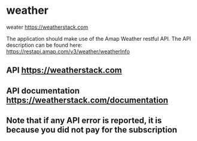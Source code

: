 # weather
weater https://weatherstack.com

The application should make use of the Amap Weather restful API. 
The API description can be found here: https://restapi.amap.com/v3/weather/weatherInfo

## API https://weatherstack.com
## API documentation https://weatherstack.com/documentation
## Note that if any API error is reported, it is because you did not pay for the subscription
